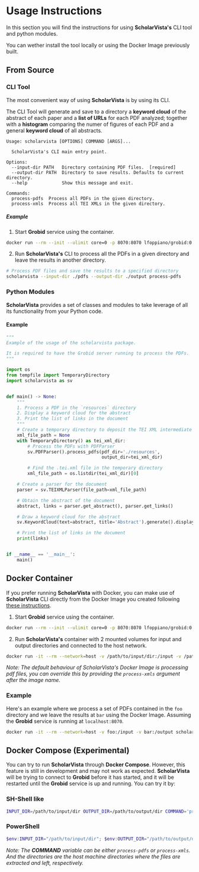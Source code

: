 # Usage Instructions

In this section you will find the instructions for using **ScholarVista's** CLI tool and python modules.

You can wether install the tool locally or using the Docker Image previously built.

## From Source

### CLI Tool

The most convenient way of using **ScholarVista** is by using its CLI.

The CLI Tool will generate and save to a directory a **keyword cloud** of the abstract of each paper and a **list of URLs** for each PDF analyzed; together with a **histogram** comparing the numer of figures of each PDF and a general **keyword cloud** of all abstracts.

```
Usage: scholarvista [OPTIONS] COMMAND [ARGS]...

  ScholarVista's CLI main entry point.

Options:
  --input-dir PATH   Directory containing PDF files.  [required]
  --output-dir PATH  Directory to save results. Defaults to current directory.
  --help             Show this message and exit.

Commands:
  process-pdfs  Process all PDFs in the given directory.
  process-xmls  Process all TEI XMLs in the given directory.
```

##### Example

1. Start **Grobid** service using the container.

```bash
docker run --rm --init --ulimit core=0 -p 8070:8070 lfoppiano/grobid:0.8.0
```

2. Run **ScholarVista's** CLI to process all the PDFs in a given directory and leave the results in another directory.

```bash
# Process PDF files and save the results to a specified directory
scholarvista --input-dir ./pdfs --output-dir ./output process-pdfs
```

### Python Modules

**ScholarVista** provides a set of classes and modules to take leverage of all its functionality from your Python code.

#### Example

```python
"""
Example of the usage of the scholarvista package.

It is required to have the Grobid server running to process the PDFs.
"""

import os
from tempfile import TemporaryDirectory
import scholarvista as sv


def main() -> None:
    """
    1. Process a PDF in the `resources` directory
    2. Display a keyword cloud for the abstract
    3. Print the list of links in the document
    """
    # Create a temporary directory to deposit the TEI XML intermediate files
    xml_file_path = None
    with TemporaryDirectory() as tei_xml_dir:
        # Process the PDFs with PDFParser
        sv.PDFParser().process_pdfs(pdf_dir='./resources',
                                    output_dir=tei_xml_dir)

        # Find the .tei.xml file in the temporary directory
        xml_file_path = os.listdir(tei_xml_dir)[0]

    # Create a parser for the document
    parser = sv.TEIXMLParser(file_path=xml_file_path)

    # Obtain the abstract of the document
    abstract, links = parser.get_abstract(), parser.get_links()

    # Draw a keyword cloud for the abstract
    sv.KeywordCloud(text=abstract, title='Abstract').generate().display()

    # Print the list of links in the document
    print(links)


if __name__ == '__main__':
    main()
```

## Docker Container

If you prefer running **ScholarVista** with Docker, you can make use of **ScholarVista** CLI directly from the Docker Image you created following [these instructions](#docker-container).

1. Start **Grobid** service using the container.

```bash
docker run --rm --init --ulimit core=0 -p 8070:8070 lfoppiano/grobid:0.8.0
```

2. Run **ScholarVista's** container with 2 mounted volumes for input and output directories and connected to the host network.


```bash
docker run -it --rm --network=host -v /path/to/input/dir:/input -v /path/to/output/dir:/output scholarvista-app
```

*Note: The default behaviour of ScholarVista's Docker Image is processing pdf files, you can override this by providing the `process-xmls` argument after the image name.* 

### Example

Here's an example where we process a set of PDFs contained in the `foo` directory and we leave the results at `bar` using the Docker Image. Assuming the **Grobid** service is running at `localhost:8070`. 

```bash
docker run -it --rm --network=host -v foo:/input -v bar:/output scholarvista-app process-pdfs
```

## Docker Compose (Experimental)

You can try to run **ScholarVista** through **Docker Compose**. However, this feature is still in development and may not work as expected. **ScholarVista** will be trying to connect to **Grobid** before it has started, and it will be restarted until the **Grobid** service is up and running. You can try it by:

### SH-Shell like

```bash
INPUT_DIR=/path/to/input/dir OUTPUT_DIR=/path/to/output/dir COMMAND='process-pdfs' docker-compose up
```

### PowerShell

```powershell
$env:INPUT_DIR="/path/to/input/dir"; $env:OUTPUT_DIR="/path/to/output/dir"; $env:COMMAND="process-pdfs" docker-compose up
```

_Note: The **COMMAND** variable can be either `process-pdfs` or `process-xmls`. And the directories are the host machine directories where the files are extracted and left, respectively._


